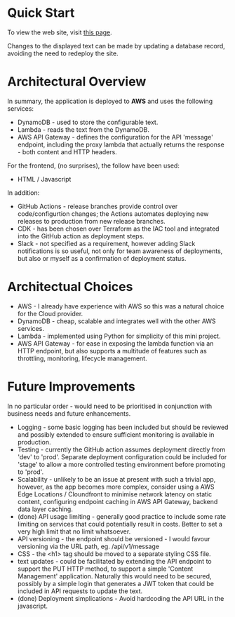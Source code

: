 # Quick Start

To view the web site, visit [this page](http://veasy.org.test.arq.s3-website.eu-west-2.amazonaws.com/index.html).

Changes to the displayed text can be made by updating a database record, avoiding the need to redeploy the site.

# Architectural Overview

In summary, the application is deployed to **AWS** and uses the following services:

* DynamoDB - used to store the configurable text.
* Lambda - reads the text from the DynamoDB.
* AWS API Gateway - defines the configuration for the API 'message' endpoint, including the proxy lambda that actually returns the response - both content and HTTP headers.

For the frontend, (no surprises), the follow have been used:

* HTML / Javascript

In addition:

* GitHub Actions - release branches provide control over code/configurtion changes; the Actions automates deploying new releases to production from new release branches.
* CDK - has been chosen over Terraform as the IAC tool and integrated into the GitHub action as deployment steps.
* Slack - not specified as a requirement, however adding Slack notifications is so useful, not only for team awareness of deployments, but also or myself as a confirmation of deployment status.

# Architectual Choices

* AWS - I already have experience with AWS so this was a natural choice for the Cloud provider.
* DynamoDB - cheap, scalable and integrates well with the other AWS services.
* Lambda - implemented using Python for simplicity of this mini project.
* AWS API Gateway - for ease in exposing the lambda function via an HTTP endpoint, but also supports a multitude of features such as throttling, monitoring, lifecycle management.

# Future Improvements

In no particular order - would need to be prioritised in conjunction with business needs and future enhancements.

* Logging - some basic logging has been included but should be reviewed and possibly extended to ensure sufficient monitoring is available in production.
* Testing - currently the GitHub action assumes deployment directly from 'dev' to 'prod'.  Separate deployment configuration could be included for 'stage' to allow a more controlled testing environment before promoting to 'prod'.
* Scalability - unlikely to be an issue at present with such a trivial app, however, as the app becomes more complex, consider using a AWS Edge Locations / Cloundfront to minimise network latency on static content, configuring endpoint caching in AWS API Gateway, backend data layer caching.
* (done) API usage limiting - generally good practice to include some rate limiting on services that could potentially result in costs.  Better to set a very high limit that no limit whatsoever.
* API versioning - the endpoint should be versioned - I would favour versioning via the URL path, eg. /api/v1/message
* CSS - the &lt;h1&gt; tag should be moved to a separate styling CSS file.
* text updates - could be facilitated by extending the API endpoint to support the PUT HTTP method, to support a simple 'Content Management' application.  Naturally this would need to be secured, possibly by a simple login that generates a JWT token that could be included in API requests to update the text.
* (done) Deployment simplications - Avoid hardcoding the API URL in the javascript.